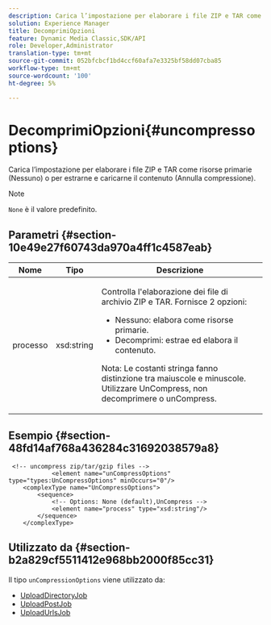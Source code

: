 ```yaml
---
description: Carica l’impostazione per elaborare i file ZIP e TAR come risorse primarie (Nessuno) o per estrarne e caricarne il contenuto (Annulla compressione).
solution: Experience Manager
title: DecomprimiOpzioni
feature: Dynamic Media Classic,SDK/API
role: Developer,Administrator
translation-type: tm+mt
source-git-commit: 052bfcbcf1bd4ccf60afa7e3325bf58dd07cba85
workflow-type: tm+mt
source-wordcount: '100'
ht-degree: 5%

---
```



# DecomprimiOpzioni{#uncompressoptions}

Carica l’impostazione per elaborare i file ZIP e TAR come risorse primarie (Nessuno) o per estrarne e caricarne il contenuto (Annulla compressione).

>[!NOTE]
>
>`None` è il valore predefinito.

## Parametri {#section-10e49e27f60743da970a4ff1c4587eab}

<table id="table_89C2F7CDB24848459E47F1F7F58D91BA"> 
 <thead> 
  <tr> 
   <th colname="col1" class="entry"> Nome </th> 
   <th colname="col2" class="entry"> Tipo </th> 
   <th colname="col3" class="entry"> Descrizione </th> 
  </tr> 
 </thead>
 <tbody> 
  <tr> 
   <td colname="col1"> <span class="codeph"> <span class="varname"> processo</span> </span> </td> 
   <td colname="col2"> <span class="codeph"> xsd:string</span> </td> 
   <td colname="col3"> <p>Controlla l'elaborazione dei file di archivio ZIP e TAR. Fornisce 2 opzioni: 
     <ul id="ul_F34E2F3B9B74450CA7E76BD9FD7137C2">
      <li id="li_E982468ED814446593B0C0A3F3D729FB"><span class="codeph"> Nessuno:</span> elabora come risorse primarie. </li>
      <li id="li_4A45DA99592B4EF7A1FE0A946A835104"><span class="codeph"> Decomprimi:</span> estrae ed elabora il contenuto. </li>
     </ul><p>Nota: Le costanti stringa fanno distinzione tra maiuscole e minuscole. Utilizzare <span class="codeph"> UnCompress</span>, non <span class="codeph"> decomprimere</span> o <span class="codeph"> unCompress</span>. </p></p> </td> 
  </tr> 
 </tbody> 
</table>

## Esempio {#section-48fd14af768a436284c31692038579a8}

```
 <!-- uncompress zip/tar/gzip files -->
            <element name="unCompressOptions" type="types:UnCompressOptions" minOccurs="0"/>
    <complexType name="UnCompressOptions">
        <sequence>
            <!-- Options: None (default),UnCompress -->
            <element name="process" type="xsd:string"/>
        </sequence>
    </complexType>
```

## Utilizzato da {#section-b2a829cf5511412e968bb2000f85cc31}

Il tipo `unCompressionOptions` viene utilizzato da:

* [UploadDirectoryJob](../../types/c-data-types/r-upload-directory-job.md#reference-e707ebf53b074c49ad983d1886e0bbb6)
* [UploadPostJob](../../types/c-data-types/r-upload-post-job.md#reference-bca2339b593f4637a687c33937215ef4)
* [UploadUrlsJob](../../types/c-data-types/r-upload-urls-job.md#reference-8e9bc895268c4321b233dbeadc990398)

